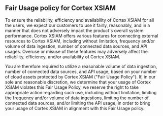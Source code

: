 ## Fair Usage policy for Cortex XSIAM

To ensure the reliability, efficiency and availability of Cortex XSIAM
for all the users, we expect our customers to use it fairly, reasonably,
and in a manner that does not adversely impact the product's overall
system performance. Cortex XSIAM offers various features for connecting
external resources to Cortex XSIAM, including without limitation,
frequency and/or volume of data ingestion, number of connected data
sources, and API usages. Overuse or misuse of these features may
adversely affect the reliability, efficiency, and/or availability of
Cortex XSIAM. 

You are therefore required to utilize a reasonable volume of data
ingestion, number of connected data sources, and API usage, based on
your number of cloud assets protected by Cortex XSIAM ("Fair Usage
Policy"). If, in our sole and reasonable discretion, we determine that
your usage of Cortex XSIAM violates this Fair Usage Policy, we reserve
the right to take appropriate action regarding such use, including
without limitation, limiting the frequency and/or volume of data
ingestions, limiting the number of connected data sources, and/or
limiting the API usage, in order to bring your usage of Cortex XSIAM in
alignment with this Fair Usage policy.

